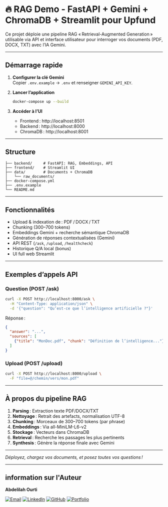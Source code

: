 # 🔥 RAG Demo - FastAPI + Gemini + ChromaDB + Streamlit pour Upfund 

Ce projet déploie une pipeline RAG « Retrieval-Augmented Generation » utilisable via API et interface utilisateur pour interroger vos documents (PDF, DOCX, TXT) avec l’IA Gemini.

---

##  Démarrage rapide

1. **Configurer la clé Gemini**  
   Copier `.env.example` → `.env` et renseigner `GEMINI_API_KEY`.

2. **Lancer l’application**  
   ```bash
   docker-compose up --build
   ```
3. **Accéder à l’UI**  
   - Frontend : http://localhost:8501  
   - Backend : http://localhost:8000  
   - ChromaDB : http://localhost:8001

---

##  Structure

```
├── backend/     # FastAPI: RAG, Embeddings, API
├── frontend/    # Streamlit UI
├── data/        # Documents + ChromaDB
│   └── raw_documents/
├── docker-compose.yml
├── .env.example
└── README.md
```

---

##  Fonctionnalités

- Upload & indexation de : PDF / DOCX / TXT
- Chunking (300–700 tokens)
- Embeddings Gemini + recherche sémantique ChromaDB
- Génération de réponses contextualisées (Gemini)
- API REST (`/ask`, `/upload`, `/healthcheck`)
- Historique Q/A local (bonus)
- UI full web Streamlit

---

##  Exemples d’appels API

### Question (POST /ask)
```bash
curl -X POST http://localhost:8000/ask \
  -H "Content-Type: application/json" \
  -d '{"question": "Qu’est-ce que l’intelligence artificielle ?"}'
```

Réponse :
```json
{
  "answer": "...",
  "sources": [
    {"title": "MonDoc.pdf", "chunk": "Définition de l’intelligence..."}
  ]
}
```

### Upload (POST /upload)
```bash
curl -X POST http://localhost:8000/upload \
  -F "file=@/chemin/vers/mon.pdf"
```

---

##  À propos du pipeline RAG

1. **Parsing** : Extraction texte PDF/DOCX/TXT
2. **Nettoyage** : Retrait des artefacts, normalisation UTF-8
3. **Chunking** : Morceaux de 300–700 tokens (par phrase)
4. **Embeddings** : Via all-MiniLM-L6-v2
5. **Stockage** : Vecteurs dans ChromaDB
6. **Retrieval** : Recherche les passages les plus pertinents
7. **Synthesis** : Génère la réponse finale avec Gemini

---

*Déployez, chargez vos documents, et posez toutes vos questions !*

--------
## information sur l'Auteur 
**Abdelilah Ourti**

[![Email](https://img.shields.io/badge/Email-Contact-red)](mailto:abdelilahourti@gmail.com)
[![LinkedIn](https://img.shields.io/badge/LinkedIn-Connect-blue)](https://www.linkedin.com/in/abdelilah-ourti-a529412a8)
[![GitHub](https://img.shields.io/badge/GitHub-Profile-black)](https://github.com/abdelilah04116)
[![Portfolio](https://img.shields.io/badge/Portfolio-Visit-orange)](https://abdelilah04116.github.io/)


